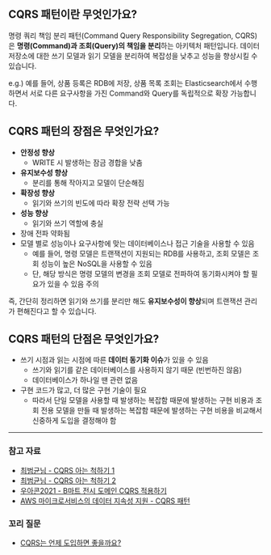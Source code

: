 ## CQRS 패턴이란 무엇인가요?
명령 쿼리 책임 분리 패턴(Command Query Responsibility Segregation, CQRS)은 **명령(Command)과 조회(Query)의 책임을 분리**하는 아키텍처 패턴입니다. 
데이터 저장소에 대한 쓰기 모델과 읽기 모델을 분리하여 복잡성을 낮추고 성능을 향상시킬 수 있습니다.

e.g.) 예를 들어, 상품 등록은 RDB에 저장, 상품 목록 조회는 Elasticsearch에서 수행하면서 서로 다른 요구사항을 가진 Command와 Query를 독립적으로 확장 가능합니다.

## CQRS 패턴의 장점은 무엇인가요?
- **안정성 향상**
    - WRITE 시 발생하는 잠금 경합을 낮춤
- **유지보수성 향상**
    - 분리를 통해 작아지고 모델이 단순해짐
- **확장성 향상**
    - 읽기와 쓰기의 빈도에 따라 확장 전략 선택 가능
- **성능 향상**
    - 읽기와 쓰기 역할에 충실
- 장애 전파 약화됨
- 모델 별로 성능이나 요구사항에 맞는 데이터베이스나 접근 기술을 사용할 수 있음
    - 예를 들어, 명령 모델은 트랜잭션이 지원되는 RDB를 사용하고, 조회 모델은 조회 성능이 높은 NoSQL을 사용할 수 있음
    - 단, 해당 방식은 명령 모델의 변경을 조회 모델로 전파하여 동기화시켜야 할 필요가 있을 수 있음 주의

즉, 간단히 정리하면 읽기와 쓰기를 분리만 해도 **유지보수성이 향상**되며 트랜잭션 관리가 편해진다고 할 수 있습니다.

## CQRS 패턴의 단점은 무엇인가요?
- 쓰기 시점과 읽는 시점에 따른 **데이터 동기화 이슈**가 있을 수 있음
    - 쓰기와 읽기를 같은 데이터베이스를 사용하지 않기 때문 (빈번하진 않음)
    - 데이터베이스가 하나일 땐 관련 없음
- 구현 코드가 많고, 더 많은 구현 기술이 필요
    - 따라서 단일 모델을 사용할 때 발생하는 복잡함 때문에 발생하는 구현 비용과 조회 전용 모델을 만들 때 발생하는 복잡함 때문에 발생하는 구현 비용을 비교해서 신중하게 도입을 결정해야 함
 
----

### 참고 자료
- [최범균님 - CQRS 아는 척하기 1](https://www.youtube.com/watch?v=xf0kXMTFJm8)
- [최범균님 - CQRS 아는 척하기 2](https://www.youtube.com/watch?feature=shared&v=H1IF3BUeFb8)
- [우아콘2021 - B마트 전시 도메인 CQRS 적용하기](https://www.youtube.com/watch?v=fg5xbs59Lro)
- [AWS 마이크로서비스의 데이터 지속성 지원 - CQRS 패턴](https://docs.aws.amazon.com/ko_kr/prescriptive-guidance/latest/modernization-data-persistence/cqrs-pattern.html)

### 꼬리 질문
- [CQRS는 언제 도입하면 좋을까요?](#)
